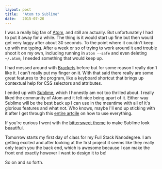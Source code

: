 ```yaml
---
layout: post
title:  "Atom to Sublime"
date:   2015-07-20
---
```


I was a really big fan of [Atom](http://atom.io), and still am actually. But unfortunately I had to put it away for a while. The thing is it would start up fine but then would get very laggy after about 30 seconds. To the point where it couldn't keep up with me typing. After a week or so of trying to work around it and trouble shoot it on my own, including running in `atom --safe` and even deleting `~/.atom`, I needed something that would keep up. 

I had messed around with [Brackets](http://brackets.io) before but for some reason I really don't like it. I can't really put my finger on it. With that said there really are some great features to the program, like a keyboard shortcut that brings up contextual help for CSS selectors and attributes. 

I ended up with [Sublime](http://sublimetext.com), which I honestly am not too thrilled about. I really liked the community of Atom and it felt nice being apart of it. Either way Sublime will be the best back up I can use in the meantime with all of it's glorious features and what not. Who knows, maybe I'll end up sticking with it after I get through this [entire artcile](http://sublime-text-unofficial-documentation.readthedocs.org/en/latest/intro.html) on how to use everything.

If you're curious I went with the [bittersweet theme](https://github.com/nhat-nguyen/bittersweet) to make Sublime look beautiful.

Tomorrow starts my first day of class for my Full Stack Nanodegree. I am getting excited and after looking at the first project it seems like they really only teach you the back end, which is awesome because I can make the front end exactly however I want to design it to be!

So on and so forth.
